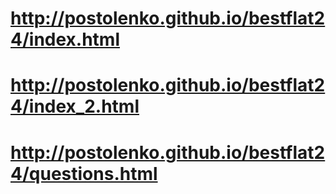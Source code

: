 # http://postolenko.github.io/bestflat24/index.html
# http://postolenko.github.io/bestflat24/index_2.html
# http://postolenko.github.io/bestflat24/questions.html